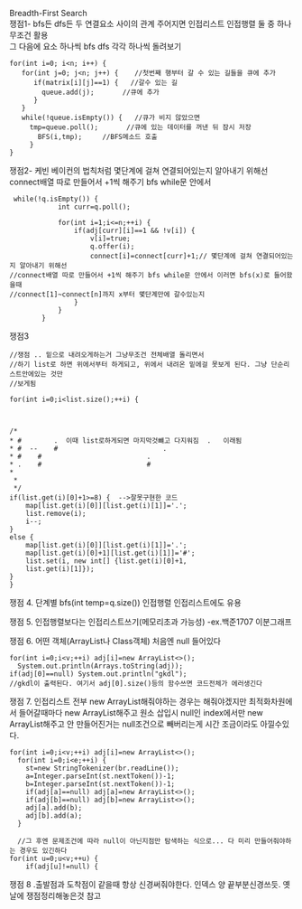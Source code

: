 Breadth-First Search  
쟁점1- bfs든 dfs든 두 연결요소 사이의 관계 주어지면 인접리스트 인접행렬 둘 중 하나 무조건 활용  
그 다음에 요소 하나씩 bfs dfs  각각 하나씩 돌려보기 

```
for(int i=0; i<n; i++) {
   for(int j=0; j<n; j++) {    //첫번째 행부터 갈 수 있는 길들을 큐에 추가 
      if(matrix[i][j]==1) {   //갈수 있는 길 
        queue.add(j);       //큐에 추가 
      }
   }
   while(!queue.isEmpty()) {   //큐가 비지 않았으면 
     tmp=queue.poll();       //큐에 있는 데이터를 꺼낸 뒤 잠시 저장 
       BFS(i,tmp);     //BFS메소드 호출 
     }
}
```

쟁점2- 케빈 베이컨의 법칙처럼 몇단계에 걸쳐 연결되어있는지 알아내기 위해선  
connect배열 따로 만들어서 +1씩 해주기 bfs while문 안에서
```
 while(!q.isEmpty()) {
            int curr=q.poll();

            for(int i=1;i<=n;++i) {
                if(adj[curr][i]==1 && !v[i]) {
                    v[i]=true;
                    q.offer(i);
                    connect[i]=connect[curr]+1;// 몇단계에 걸쳐 연결되어있는지 알아내기 위해선  
//connect배열 따로 만들어서 +1씩 해주기 bfs while문 안에서 이러면 bfs(x)로 들어왔을때
//connect[1]~connect[n]까지 x부터 몇단계만에 갈수있는지 
                }
            }
        }
```
쟁점3
```
//쟁점 .. 밑으로 내려오게하는거 그냥무조건 전체배열 돌리면서
//하기 list로 하면 위에서부터 하게되고, 위에서 내려온 밑에걸 못보게 된다. 그냥 단순리스트안에있는 것만
//보게됨
			
for(int i=0;i<list.size();++i) {
				
			
				
/*
* #        .  이때 list로하게되면 마지막것뺴고 다지워짐  .   이래됨
* #  --    #   					      .
* #	   #					      .
* .	   #					      #
* 
 * 
 */
if(list.get(i)[0]+1>=8) {  -->잘못구현한 코드
    map[list.get(i)[0]][list.get(i)[1]]='.';
    list.remove(i);
    i--;
}
else {
    map[list.get(i)[0]][list.get(i)[1]]='.';
    map[list.get(i)[0]+1][list.get(i)[1]]='#';
    list.set(i, new int[] {list.get(i)[0]+1,
    list.get(i)[1]});
}
}
```


쟁점 4. 단계별 bfs(int temp=q.size()) 인접행렬 인접리스트에도 유용  

쟁점 5. 인접행렬보다는 인접리스트쓰기(메모리초과 가능성) -ex.백준1707 이분그래프  

쟁점 6. 어떤 객체(ArrayList나 Class객체) 처음엔 null 들어있다
```
for(int i=0;i<v;++i) adj[i]=new ArrayList<>();
  System.out.println(Arrays.toString(adj));
if(adj[0]==null) System.out.println("gkdl");
//gkdl이 출력된다. 여기서 adj[0].size()등의 함수쓰면 코드전체가 에러생긴다
```  

쟁점 7. 인접리스트 전부 new ArrayList해줘야하는 경우는 해줘야겠지만 최적화차원에서 들어갈때마다 new ArrayList해주고 
원소 삽입시 null인 index에서만 new ArrayList해주고
안 만들어진거는 null조건으로 빼버리는게 시간 조금이라도 아낄수있다.
```
for(int i=0;i<v;++i) adj[i]=new ArrayList<>();
  for(int i=0;i<e;++i) {
	st=new StringTokenizer(br.readLine());
	a=Integer.parseInt(st.nextToken())-1;
	b=Integer.parseInt(st.nextToken())-1;
	if(adj[a]==null) adj[a]=new ArrayList<>();
	if(adj[b]==null) adj[b]=new ArrayList<>();
	adj[a].add(b);
	adj[b].add(a);
  }
  
  //그 후엔 문제조건에 따라 null이 아닌지점만 탐색하는 식으로... 다 미리 만들어줘야하는 경우도 있긴하다
for(int u=0;u<v;++u) {
	if(adj[u]!=null) {
```

쟁점 8 .출발점과 도착점이 같을때 항상 신경써줘야한다. 인덱스 양 끝부분신경쓰듯. 옛날에 쟁점정리해놓은것 참고  
